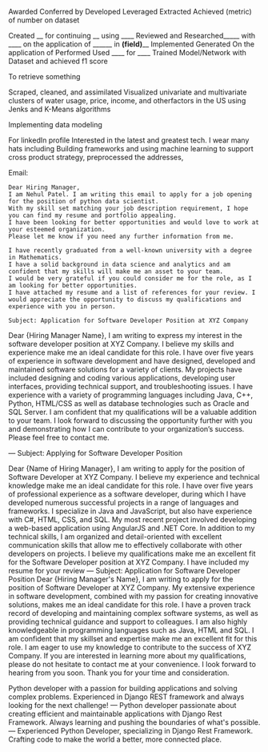 Awarded
Conferred by
Developed 
Leveraged 
Extracted
Achieved (metric) of number on dataset


Created __ for continuing __ using ____
Reviewed and Researched_____ with ____ on the application of ______ in __(field)____
Implemented
Generated
On the application of 
Performed 
Used  ____ for ____
Trained Model/Network with Dataset and achieved f1 score

To retrieve something

Scraped, cleaned, and assimilated
Visualized univariate and multivariate clusters of water usage, price, income, and otherfactors in the US using Jenks and K-Means algorithms

Implementing data modeling

For linkedIn profile
 Interested in the latest and greatest tech. 
 I wear many hats including
Building frameworks and using machine learning to support cross product strategy, preprocessed the addresses, 


Email:
```
Dear Hiring Manager,
I am Nehul Patel. I am writing this email to apply for a job opening for the position of python data scientist. 
With my skill set matching your job description requirement, I hope you can find my resume and portfolio appealing. 
I have been looking for better opportunities and would love to work at your esteemed organization. 
Please let me know if you need any further information from me.
```

```
I have recently graduated from a well-known university with a degree in Mathematics. 
I have a solid background in data science and analytics and am confident that my skills will make me an asset to your team.
I would be very grateful if you could consider me for the role, as I am looking for better opportunities.
I have attached my resume and a list of references for your review. I would appreciate the opportunity to discuss my qualifications and experience with you in person. 
```


```
Subject: Application for Software Developer Position at XYZ Company
```

Dear {Hiring Manager Name},
I am writing to express my interest in the software developer position at XYZ Company. I believe my skills and experience make me an ideal candidate for this role.
I have over five years of experience in software development and have designed, developed and maintained software solutions for a variety of clients. My projects have included designing and coding various applications, developing user interfaces, providing technical support, and troubleshooting issues. I have experience with a variety of programming languages including Java, C++, Python, HTML/CSS as well as database technologies such as Oracle and SQL Server.
I am confident that my qualifications will be a valuable addition to your team. I look forward to discussing the opportunity further with you and demonstrating how I can contribute to your organization’s success. Please feel free to contact me.

—
Subject: Applying for Software Developer Position

Dear {Name of Hiring Manager},
I am writing to apply for the position of Software Developer at XYZ Company. I believe my experience and technical knowledge make me an ideal candidate for this role.
I have over five years of professional experience as a software developer, during which I have developed numerous successful projects in a range of languages and frameworks. I specialize in Java and JavaScript, but also have experience with C#, HTML, CSS, and SQL. My most recent project involved developing a web-based application using AngularJS and .NET Core.
In addition to my technical skills, I am organized and detail-oriented with excellent communication skills that allow me to effectively collaborate with other developers on projects.
I believe my qualifications make me an excellent fit for the Software Developer position at XYZ Company. I have included my resume for your review
—
Subject: Application for Software Developer Position
Dear {Hiring Manager's Name},
I am writing to apply for the position of Software Developer at XYZ Company.
My extensive experience in software development, combined with my passion for creating innovative solutions, makes me an ideal candidate for this role. I have a proven track record of developing and maintaining complex software systems, as well as providing technical guidance and support to colleagues. I am also highly knowledgeable in programming languages such as Java, HTML and SQL.
I am confident that my skillset and expertise make me an excellent fit for this role. I am eager to use my knowledge to contribute to the success of XYZ Company.
If you are interested in learning more about my qualifications, please do not hesitate to contact me at your convenience. I look forward to hearing from you soon.
Thank you for your time and consideration.

Python developer with a passion for building applications and solving complex problems. Experienced in Django REST framework and always looking for the next challenge!
—
Python developer passionate about creating efficient and maintainable applications with Django Rest Framework. Always learning and pushing the boundaries of what's possible.
—
Experienced Python Developer, specializing in Django Rest Framework. Crafting code to make the world a better, more connected place.
